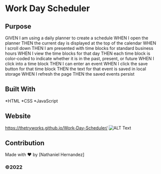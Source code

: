 # Work Day Scheduler

## Purpose
GIVEN I am using a daily planner to create a schedule
WHEN I open the planner
THEN the current day is displayed at the top of the calendar
WHEN I scroll down
THEN I am presented with time blocks for standard business hours
WHEN I view the time blocks for that day
THEN each time block is color-coded to indicate whether it is in the past, present, or future
WHEN I click into a time block
THEN I can enter an event
WHEN I click the save button for that time block
THEN the text for that event is saved in local storage
WHEN I refresh the page
THEN the saved events persist

## Built With
*HTML
*CSS
*JavaScript

## Website
https://thetryworks.github.io/Work-Day-Scheduler/
![ALT Text]()


## Contribution
Made with ❤️ by [Nathaniel Hernandez]


### ©️2022  
